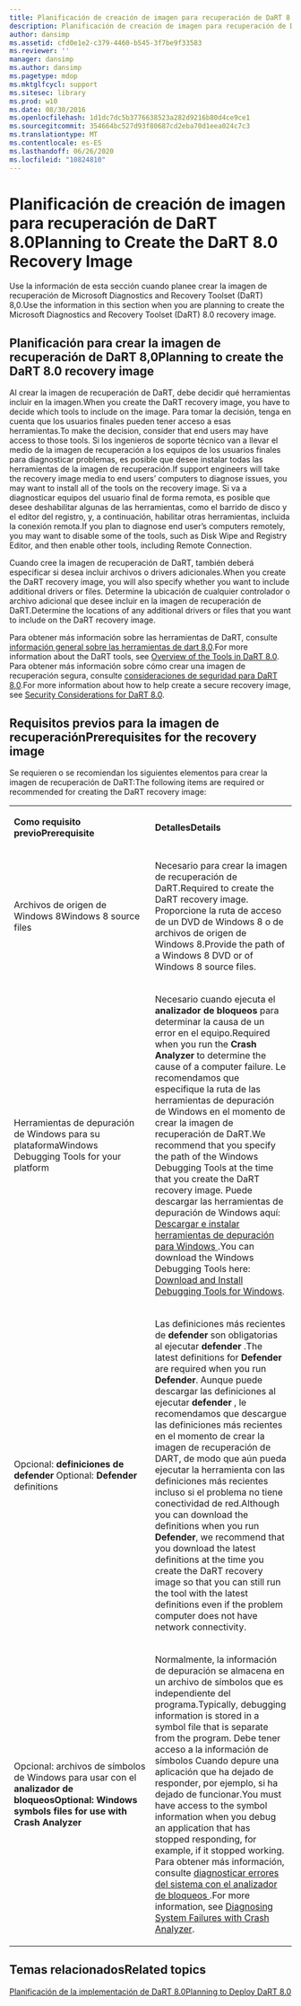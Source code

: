 ```yaml
---
title: Planificación de creación de imagen para recuperación de DaRT 8.0
description: Planificación de creación de imagen para recuperación de DaRT 8.0
author: dansimp
ms.assetid: cfd0e1e2-c379-4460-b545-3f7be9f33583
ms.reviewer: ''
manager: dansimp
ms.author: dansimp
ms.pagetype: mdop
ms.mktglfcycl: support
ms.sitesec: library
ms.prod: w10
ms.date: 08/30/2016
ms.openlocfilehash: 1d1dc7dc5b3776638523a282d9216b80d4ce9ce1
ms.sourcegitcommit: 354664bc527d93f80687cd2eba70d1eea024c7c3
ms.translationtype: MT
ms.contentlocale: es-ES
ms.lasthandoff: 06/26/2020
ms.locfileid: "10824810"
---
```

# <span data-ttu-id="f07cd-103">Planificación de creación de imagen para recuperación de DaRT 8.0</span><span class="sxs-lookup"><span data-stu-id="f07cd-103">Planning to Create the DaRT 8.0 Recovery Image</span></span>


<span data-ttu-id="f07cd-104">Use la información de esta sección cuando planee crear la imagen de recuperación de Microsoft Diagnostics and Recovery Toolset (DaRT) 8,0.</span><span class="sxs-lookup"><span data-stu-id="f07cd-104">Use the information in this section when you are planning to create the Microsoft Diagnostics and Recovery Toolset (DaRT) 8.0 recovery image.</span></span>

## <span data-ttu-id="f07cd-105">Planificación para crear la imagen de recuperación de DaRT 8,0</span><span class="sxs-lookup"><span data-stu-id="f07cd-105">Planning to create the DaRT 8.0 recovery image</span></span>


<span data-ttu-id="f07cd-106">Al crear la imagen de recuperación de DaRT, debe decidir qué herramientas incluir en la imagen.</span><span class="sxs-lookup"><span data-stu-id="f07cd-106">When you create the DaRT recovery image, you have to decide which tools to include on the image.</span></span> <span data-ttu-id="f07cd-107">Para tomar la decisión, tenga en cuenta que los usuarios finales pueden tener acceso a esas herramientas.</span><span class="sxs-lookup"><span data-stu-id="f07cd-107">To make the decision, consider that end users may have access to those tools.</span></span> <span data-ttu-id="f07cd-108">Si los ingenieros de soporte técnico van a llevar el medio de la imagen de recuperación a los equipos de los usuarios finales para diagnosticar problemas, es posible que desee instalar todas las herramientas de la imagen de recuperación.</span><span class="sxs-lookup"><span data-stu-id="f07cd-108">If support engineers will take the recovery image media to end users’ computers to diagnose issues, you may want to install all of the tools on the recovery image.</span></span> <span data-ttu-id="f07cd-109">Si va a diagnosticar equipos del usuario final de forma remota, es posible que desee deshabilitar algunas de las herramientas, como el barrido de disco y el editor del registro, y, a continuación, habilitar otras herramientas, incluida la conexión remota.</span><span class="sxs-lookup"><span data-stu-id="f07cd-109">If you plan to diagnose end user’s computers remotely, you may want to disable some of the tools, such as Disk Wipe and Registry Editor, and then enable other tools, including Remote Connection.</span></span>

<span data-ttu-id="f07cd-110">Cuando cree la imagen de recuperación de DaRT, también deberá especificar si desea incluir archivos o drivers adicionales.</span><span class="sxs-lookup"><span data-stu-id="f07cd-110">When you create the DaRT recovery image, you will also specify whether you want to include additional drivers or files.</span></span> <span data-ttu-id="f07cd-111">Determine la ubicación de cualquier controlador o archivo adicional que desee incluir en la imagen de recuperación de DaRT.</span><span class="sxs-lookup"><span data-stu-id="f07cd-111">Determine the locations of any additional drivers or files that you want to include on the DaRT recovery image.</span></span>

<span data-ttu-id="f07cd-112">Para obtener más información sobre las herramientas de DaRT, consulte [información general sobre las herramientas de dart 8,0](overview-of-the-tools-in-dart-80-dart-8.md).</span><span class="sxs-lookup"><span data-stu-id="f07cd-112">For more information about the DaRT tools, see [Overview of the Tools in DaRT 8.0](overview-of-the-tools-in-dart-80-dart-8.md).</span></span> <span data-ttu-id="f07cd-113">Para obtener más información sobre cómo crear una imagen de recuperación segura, consulte [consideraciones de seguridad para DaRT 8,0](security-considerations-for-dart-80--dart-8.md).</span><span class="sxs-lookup"><span data-stu-id="f07cd-113">For more information about how to help create a secure recovery image, see [Security Considerations for DaRT 8.0](security-considerations-for-dart-80--dart-8.md).</span></span>

## <span data-ttu-id="f07cd-114">Requisitos previos para la imagen de recuperación</span><span class="sxs-lookup"><span data-stu-id="f07cd-114">Prerequisites for the recovery image</span></span>


<span data-ttu-id="f07cd-115">Se requieren o se recomiendan los siguientes elementos para crear la imagen de recuperación de DaRT:</span><span class="sxs-lookup"><span data-stu-id="f07cd-115">The following items are required or recommended for creating the DaRT recovery image:</span></span>

<table>
<colgroup>
<col width="50%" />
<col width="50%" />
</colgroup>
<tbody>
<tr class="odd">
<td align="left"><p><strong><span data-ttu-id="f07cd-116">Como requisito previo</span><span class="sxs-lookup"><span data-stu-id="f07cd-116">Prerequisite</span></span></strong></p></td>
<td align="left"><p><strong><span data-ttu-id="f07cd-117">Detalles</span><span class="sxs-lookup"><span data-stu-id="f07cd-117">Details</span></span></strong></p></td>
</tr>
<tr class="even">
<td align="left"><p><span data-ttu-id="f07cd-118">Archivos de origen de Windows 8</span><span class="sxs-lookup"><span data-stu-id="f07cd-118">Windows 8 source files</span></span></p></td>
<td align="left"><p><span data-ttu-id="f07cd-119">Necesario para crear la imagen de recuperación de DaRT.</span><span class="sxs-lookup"><span data-stu-id="f07cd-119">Required to create the DaRT recovery image.</span></span> <span data-ttu-id="f07cd-120">Proporcione la ruta de acceso de un DVD de Windows 8 o de archivos de origen de Windows 8.</span><span class="sxs-lookup"><span data-stu-id="f07cd-120">Provide the path of a Windows 8 DVD or of Windows 8 source files.</span></span></p></td>
</tr>
<tr class="odd">
<td align="left"><p><span data-ttu-id="f07cd-121">Herramientas de depuración de Windows para su plataforma</span><span class="sxs-lookup"><span data-stu-id="f07cd-121">Windows Debugging Tools for your platform</span></span></p></td>
<td align="left"><p><span data-ttu-id="f07cd-122">Necesario cuando ejecuta el <strong> analizador de bloqueos </strong> para determinar la causa de un error en el equipo.</span><span class="sxs-lookup"><span data-stu-id="f07cd-122">Required when you run the <strong>Crash Analyzer</strong> to determine the cause of a computer failure.</span></span> <span data-ttu-id="f07cd-123">Le recomendamos que especifique la ruta de las herramientas de depuración de Windows en el momento de crear la imagen de recuperación de DaRT.</span><span class="sxs-lookup"><span data-stu-id="f07cd-123">We recommend that you specify the path of the Windows Debugging Tools at the time that you create the DaRT recovery image.</span></span> <span data-ttu-id="f07cd-124">Puede descargar las herramientas de depuración de Windows aquí: <a href="https://go.microsoft.com/fwlink/?LinkId=99934" data-raw-source="[Download and Install Debugging Tools for Windows](https://go.microsoft.com/fwlink/?LinkId=99934)"> Descargar e instalar herramientas de depuración para Windows </a> .</span><span class="sxs-lookup"><span data-stu-id="f07cd-124">You can download the Windows Debugging Tools here: <a href="https://go.microsoft.com/fwlink/?LinkId=99934" data-raw-source="[Download and Install Debugging Tools for Windows](https://go.microsoft.com/fwlink/?LinkId=99934)">Download and Install Debugging Tools for Windows</a>.</span></span></p></td>
</tr>
<tr class="even">
<td align="left"><p><span data-ttu-id="f07cd-125">Opcional: <strong> definiciones de defender </strong></span><span class="sxs-lookup"><span data-stu-id="f07cd-125">Optional: <strong>Defender</strong> definitions</span></span></p></td>
<td align="left"><p><span data-ttu-id="f07cd-126">Las definiciones más recientes de <strong> defender </strong> son obligatorias al ejecutar <strong> defender </strong> .</span><span class="sxs-lookup"><span data-stu-id="f07cd-126">The latest definitions for <strong>Defender</strong> are required when you run <strong>Defender</strong>.</span></span> <span data-ttu-id="f07cd-127">Aunque puede descargar las definiciones al ejecutar <strong> defender </strong> , le recomendamos que descargue las definiciones más recientes en el momento de crear la imagen de recuperación de DART, de modo que aún pueda ejecutar la herramienta con las definiciones más recientes incluso si el problema no tiene conectividad de red.</span><span class="sxs-lookup"><span data-stu-id="f07cd-127">Although you can download the definitions when you run <strong>Defender</strong>, we recommend that you download the latest definitions at the time you create the DaRT recovery image so that you can still run the tool with the latest definitions even if the problem computer does not have network connectivity.</span></span></p></td>
</tr>
<tr class="odd">
<td align="left"><p><span data-ttu-id="f07cd-128">Opcional: archivos de símbolos de Windows para usar con el <strong> analizador de bloqueos</span><span class="sxs-lookup"><span data-stu-id="f07cd-128">Optional: Windows symbols files for use with <strong>Crash Analyzer</span></span></strong></p></td>
<td align="left"><p><span data-ttu-id="f07cd-129">Normalmente, la información de depuración se almacena en un archivo de símbolos que es independiente del programa.</span><span class="sxs-lookup"><span data-stu-id="f07cd-129">Typically, debugging information is stored in a symbol file that is separate from the program.</span></span> <span data-ttu-id="f07cd-130">Debe tener acceso a la información de símbolos Cuando depure una aplicación que ha dejado de responder, por ejemplo, si ha dejado de funcionar.</span><span class="sxs-lookup"><span data-stu-id="f07cd-130">You must have access to the symbol information when you debug an application that has stopped responding, for example, if it stopped working.</span></span> <span data-ttu-id="f07cd-131">Para obtener más información, consulte <a href="diagnosing-system-failures-with-crash-analyzer--dart-8.md" data-raw-source="[Diagnosing System Failures with Crash Analyzer](diagnosing-system-failures-with-crash-analyzer--dart-8.md)"> diagnosticar errores del sistema con el analizador de bloqueos </a> .</span><span class="sxs-lookup"><span data-stu-id="f07cd-131">For more information, see <a href="diagnosing-system-failures-with-crash-analyzer--dart-8.md" data-raw-source="[Diagnosing System Failures with Crash Analyzer](diagnosing-system-failures-with-crash-analyzer--dart-8.md)">Diagnosing System Failures with Crash Analyzer</a>.</span></span></p></td>
</tr>
</tbody>
</table>

 

## <span data-ttu-id="f07cd-132">Temas relacionados</span><span class="sxs-lookup"><span data-stu-id="f07cd-132">Related topics</span></span>


[<span data-ttu-id="f07cd-133">Planificación de la implementación de DaRT 8.0</span><span class="sxs-lookup"><span data-stu-id="f07cd-133">Planning to Deploy DaRT 8.0</span></span>](planning-to-deploy-dart-80-dart-8.md)

 

 





